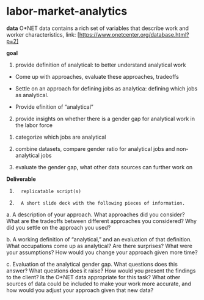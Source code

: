 # labor-market-analytics


**data**
O*NET data contains a rich set of variables that describe work and worker characteristics, link: [https://www.onetcenter.org/database.html?p=2]



**goal**
1. provide definition of analytical: to better understand analytical work 

-   Come up with approaches, evaluate these approaches, tradeoffs

-   Settle on an approach for defining jobs as analytica: defining which jobs as analytical.

-   Provide efinition of “analytical”


2. provide insights on whether there is a gender gap for analytical work in the labor force

1) categorize which jobs are analytical

2) combine datasets, compare gender ratio for analytical jobs and non-analytical jobs 

3) evaluate the gender gap, what other data sources can further work on


**Deliverable**
1.       replicatable script(s) 

2.       A short slide deck with the following pieces of information. 

a.       A description of your approach. What approaches did you consider? What are the tradeoffs between different approaches you considered? Why did you settle on the approach you used?  

b.       A working definition of “analytical,” and an evaluation of that definition. What occupations come up as analytical? Are there surprises? What were your assumptions? How would you change your approach given more time?  

c.       Evaluation of the analytical gender gap. What questions does this answer? What questions does it raise? How would you present the findings to the client? Is the O*NET data appropriate for this task? What other sources of data could be included to make your work more accurate, and how would you adjust your approach given that new data? 

 
